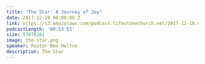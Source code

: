 ```yaml
---
title: "The Star: A Journey of Joy"
date: 2017-12-10 00:00:00 Z
link: https://s3.amazonaws.com/podcast.lifestonechurch.net/2017-12-10.mp3
podcastLength: '00:53:51'
size: 53078161
image: the-star.png
speaker: Pastor Ben Helton
description: The Star
---
```

